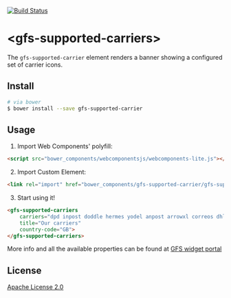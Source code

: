 [![Build Status](https://travis-ci.org/GlobalFreightSolutions/gfs-supported-carriers.svg?branch=master)](https://travis-ci.org/GlobalFreightSolutions/gfs-supported-carriers)


# &lt;gfs-supported-carriers&gt;

The `gfs-supported-carrier` element renders a banner showing a configured set of carrier icons.

## Install

```bash
# via bower
$ bower install --save gfs-supported-carrier
```

## Usage

1. Import Web Components' polyfill:

```html
<script src="bower_components/webcomponentsjs/webcomponents-lite.js"></script>
```

2. Import Custom Element:

```html
<link rel="import" href="bower_components/gfs-supported-carrier/gfs-supported-carrier.html">
```

3. Start using it!

<!---
```
<custom-element-demo>
    <template>
        <script src="../webcomponentsjs/webcomponents-lite.js"></script>
        <link rel="import" href="gfs-supported-carrier.html">
        <next-code-block></next-code-block>
    </template>
</custom-element-demo>
```
-->

```html
<gfs-supported-carriers
	carriers="dpd inpost doddle hermes yodel anpost arrowxl correos dhlexpress"
	title="Our carriers"
    country-code="GB">
</gfs-supported-carriers>
```

More info and all the available properties can be found at [GFS widget portal](http://gfsdeveloperportal.azurewebsites.net/documentation/gfs-checkout/the-gfs-checkout-widgets/supported-carriers-widget/ "The Supported Carriers Widget")


## License

[Apache License 2.0](https://www.apache.org/licenses/LICENSE-2.0.html)